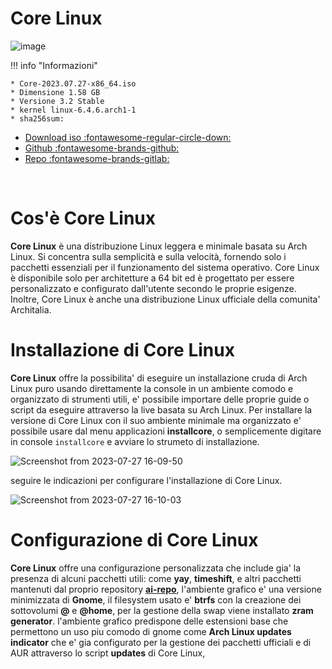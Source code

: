 
# Core Linux

![image](https://github.com/ArchItalia/site/assets/117321045/c63e1873-8d35-4618-866e-ef5ec97ad7d3)


!!! info "Informazioni"

    
    * Core-2023.07.27-x86_64.iso
    * Dimensione 1.58 GB
    * Versione 3.2 Stable
    * kernel linux-6.4.6.arch1-1
    * sha256sum: 

- [Download iso :fontawesome-regular-circle-down:](https://drive.google.com/file/d/1mOvo4MeTkN6zBdGvNBZLV3DFvYhCoq2L/view?usp=sharing)
- [Github :fontawesome-brands-github:](https://github.com/ArchItalia/core-linux)
- [Repo :fontawesome-brands-gitlab:](https://gitlab.com/architalialinux/ai-repo)

<br>

# Cos'è Core Linux 

**Core Linux** è una distribuzione Linux leggera e minimale basata su Arch Linux. Si concentra sulla semplicità e sulla velocità, fornendo solo i pacchetti essenziali per il funzionamento del sistema operativo. Core Linux è disponibile solo per architetture a 64 bit ed è progettato per essere personalizzato e configurato dall'utente secondo le proprie esigenze. Inoltre, Core Linux è anche una distribuzione Linux ufficiale della comunita' Architalia.

# Installazione di Core Linux

**Core Linux** offre la possibilita' di eseguire un installazione cruda di Arch Linux puro usando direttamente la console in un ambiente comodo e organizzato di strumenti utili, e' possibile importare delle proprie guide o script da eseguire attraverso la live basata su Arch Linux. Per installare la versione di Core Linux con il suo ambiente minimale ma organizzato e' possibile usare dal menu applicazioni **installcore**, o semplicemente digitare in console `installcore` e avviare lo strumeto di installazione.

![Screenshot from 2023-07-27 16-09-50](https://github.com/ArchItalia/site/assets/117321045/1f56011f-757d-4ca0-9b65-1574fe0b1ce1)

seguire le indicazioni per configurare l'installazione di Core Linux.

![Screenshot from 2023-07-27 16-10-03](https://github.com/ArchItalia/site/assets/117321045/444b36e2-9a8e-4868-a38f-b6d713cf8d9a)

# Configurazione di Core Linux 

**Core Linux** offre una configurazione personalizzata che include gia' la presenza di alcuni pacchetti utili: come **yay**, **timeshift**, e altri pacchetti mantenuti dal proprio repository [**ai-repo**](https://architalia.github.io/site/Download/ai-repo/), l'ambiente grafico e' una versione minimizzata di **Gnome**, il filesystem usato e' **btrfs** con la creazione dei sottovolumi **@** e **@home**, per la gestione della swap viene installato **zram generator**. l'ambiente grafico predispone delle estensioni base che permettono un uso piu comodo di gnome come **Arch Linux updates indicator** che e' gia configurato per la gestione dei pacchetti ufficiali e di AUR attraverso lo script **updates** di Core Linux, 


